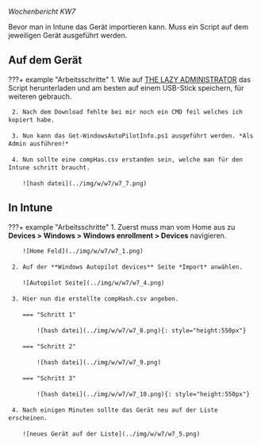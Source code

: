 *Wochenbericht KW7*

Bevor man in Intune das Gerät importieren kann. Muss ein Script auf dem jeweiligen Gerät ausgeführt werden.

## Auf dem Gerät

???+ example "Arbeitsschritte"
     1. Wie auf [THE LAZY ADMINISTRATOR](https://www.thelazyadministrator.com/2020/01/27/get-a-new-computers-auto-pilot-hash-without-going-through-the-out-of-box-experience-oobe/) das Script herunterladen und am besten auf einem USB-Stick speichern, für weiteren gebrauch.

     2. Nach dem Download fehlte bei mir noch ein CMD feil welches ich kopiert habe.

     3. Nun kann das Get-WindowsAutoPilotInfo.ps1 ausgeführt werden. *Als Admin ausführen!*

     4. Nun sollte eine compHas.csv erstanden sein, welche man für den Intune schritt braucht.

        ![hash datei](../img/w/w7/w7_7.png)


## In Intune

???+ example "Arbeitsschritte"
     1. Zuerst muss man vom Home aus zu **Devices > Windows > Windows enrollment > Devices** navigieren.

        ![Home Feld](../img/w/w7/w7_1.png)

     2. Auf der **Windows Autopilot devices** Seite *Import* anwählen.

        ![Autopilot Seite](../img/w/w7/w7_4.png)

     3. Hier nun die erstellte compHash.csv angeben.

        === "Schritt 1"

            ![hash datei](../img/w/w7/w7_8.png){: style="height:550px"}

        === "Schritt 2"

            ![hash datei](../img/w/w7/w7_9.png)

        === "Schritt 3"

            ![hash datei](../img/w/w7/w7_10.png){: style="height:550px"}

     4. Nach einigen Minuten sollte das Gerät neu auf der Liste erscheinen.

        ![neues Gerät auf der Liste](../img/w/w7/w7_5.png)
